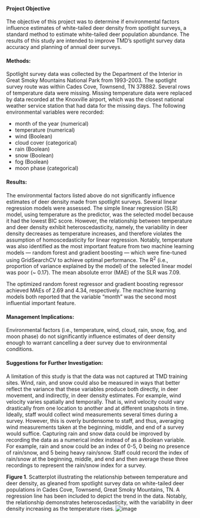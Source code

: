 #### Project Objective

The objective of this project was to determine if environmental factors influence estimates of white-tailed deer density from spotlight surveys, a standard method to estimate white-tailed deer population abundance. The results of this study are intended to improve TMD’s spotlight survey data accuracy and planning of annual deer surveys.

#### Methods: 

Spotlight survey data was collected by the Department of the Interior in Great Smoky Mountains National Park from 1993-2003.  The spotlight survey route was within Cades Cove, Townsend, TN 378882.  Several rows of temperature data were missing. Missing temperature data were replaced by data recorded at the Knoxville airport, which was the closest national weather service station that had data for the missing days.  The following environmental variables were recorded:
* month of the year (numerical)
* temperature (numerical)
* wind (Boolean)
* cloud cover (categorical)
* rain (Boolean)
* snow (Boolean)
* fog (Boolean)
* moon phase (categorical)

#### Results: 

The environmental factors listed above do not significantly influence estimates of deer density made from spotlight surveys. Several linear regression models were assessed. The simple linear regression (SLR) model, using temperature as the predictor, was the selected model because it had the lowest BIC score.  However, the relationship between temperature and deer density exhibit heteroscedasticity, namely, the variability in deer density decreases as temperature increases, and therefore violates the assumption of homoscedasticity for linear regression.  Notably, temperature was also identified as the most important feature from two machine learning models — random forest and gradient boosting — which were fine-tuned using GridSearchCV to achieve optimal performance. The R<sup>2</sup> (i.e., proportion of variance explained by the model) of the selected linear model was poor (~ 0.17). The mean absolute error (MAE) of the SLR was 7.09.  

The optimized random forest regressor and gradient boosting regressor achieved MAEs of 2.69 and 4.34, respectively. The machine learning models both reported that the variable “month” was the second most influential important feature.  


#### Management Implications: 

Environmental factors (i.e., temperature, wind, cloud, rain, snow, fog, and moon phase) do not significantly influence estimates of deer density enough to warrant cancelling a deer survey due to environmental conditions.

#### Suggestions for Further Investigation: 

A limitation of this study is that the data was not captured at TMD training sites.  Wind, rain, and snow could also be measured in ways that better reflect the variance that these variables produce both directly, in deer movement, and indirectly, in deer density estimates. For example, wind velocity varies spatially and temporally. That is, wind velocity could vary drastically from one location to another and at different snapshots in time. Ideally, staff would collect wind measurements several times during a survey. However, this is overly burdensome to staff, and thus, averaging wind measurements taken at the beginning, middle, and end of a survey would suffice. Capturing rain and snow data could be improved by recording the data as a numerical index instead of as a Boolean variable. For example, rain and snow could be an index of 0-5, 0 being no presence of rain/snow, and 5 being heavy rain/snow. Staff could record the index of rain/snow at the beginning, middle, and end and then average these three recordings to represent the rain/snow index for a survey.


**Figure 1**. Scatterplot illustrating the relationship between temperature and deer density, as gleaned from spotlight survey data on white-tailed deer populations in Cades Cove, Townsend, Great Smoky Mountains, TN. A regression line has been included to depict the trend in the data. Notably, the relationship demonstrates heteroscedasticity, with the variability in deer density increasing as the temperature rises.
![image](https://user-images.githubusercontent.com/95881308/212176380-c400f147-0081-4860-a83c-2cdf12100d20.png)

